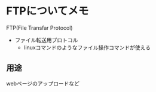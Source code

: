 # FTPについてメモ

FTP(File Transfar Protocol)

- ファイル転送用プロトコル
  - linuxコマンドのようなファイル操作コマンドが使える

## 用途
webページのアップロードなど

